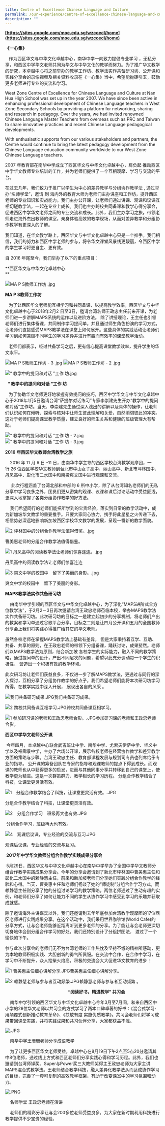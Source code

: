 ```yaml
---
title: Centre of Excellence Chinese Language and Culture
permalink: /our-experience/centre-of-excellence-chinese-language-and-culture/
description: ""
---
```

**[https://sites.google.com/moe.edu.sg/wzcoecl/home](https://sites.google.com/moe.edu.sg/wzcoecl/home)**

**《一心集》**

   作为西区华文与中华文化卓越中心，南华中学一向致力提倡专业学习 ，无私分享，和西区中学华文老师共同为华文与中华文化的教学而努力。为了推广华文教学的研究，本卓越中心将之前举办的教学工作坊、教学法实作共备研习坊、公开课和实践分享会的录像视频及相关资料收录在《一心集》当中，希望能抛砖引玉，鼓励更多老师进行专业的交流和学习。  
  
West Zone Centre of Excellence for Chinese Language and Culture at Nan Hua High School was set up in the year 2007. We have since been active in enhancing professional development of Chinese Language teachers in West Zone Secondary Schools by providing a platform for networking, sharing and research in pedagogy. Over the years, we had invited renowned Chinese Language Master Teachers from overseas such as PRC and Taiwan to share innovative practices and recent Chinese Language pedagogical developments.

With enthusiastic supports from our various stakeholders and partners, the Centre would continue to bring the latest pedagogy development from the Chinese Language education community worldwide to our West Zone Chinese Language teachers.

2007 年教育部在南华中学成立了西区华文与中华文化卓越中心，肩负起 推动西区中学华文教师专业培训的工作，并为老师们提供了一个互相观摩、学习与交流的平台。

在过去几年，我们致力于推广以学生为中心的差异教学与分组协作教学法 , 通过举办“名师学堂”，邀请 到 海内外的教育大师为老师们主办讲座和工作坊，提升西区老师的专业知识和实战能力。我们主办公开课，让老师们通过讲课、观课和议课互相切磋教学法，一起在专业上成长。我们也主办跨校共同备课和教学心得分享会，促进西区中学华文老师之间的专业交流和成长。此外，我们主办学习之旅，带领老师走进海外杰出教师的课室，亲身体验高效的教学现场，从而对差异教学和分组协作教学有更深入的了解。

我们知道，在华文教学路上，西区华文与中华文化卓越中心只是一个推手。我们相信，我们的努力和西区中学老师的参与，将令华文课堂风景线更靓丽，令西区中学的学生学习将更自主、更有效。

自 2016 年尾至今，我们举办了以下的重点项目：

**西区华文与中华文化卓越中心  
**

![MA P S教师工作坊 .jpg](https://nanhuahigh.moe.edu.sg/qql/slot/u528/People/Departments/Mother%20Tongue/2018/MA%20P%20S%E6%95%99%E5%B8%88%E5%B7%A5%E4%BD%9C%E5%9D%8A%20.jpg)

**MA P S教师工作坊**

   为了让西区华文老师能互相学习和共同备课，以提高教学效率，西区华文与中华文化卓越中心于2018年2月2 日至3日，邀请台湾名师王政忠主任前来开课，为老师们进一步讲解MAPS系统的运作以及进阶方法。 除了讲授理论，王主任也引领老师们进行集体备课，共同制作学习提问单，并且通过师生角色扮演的学习方式，让老师们直接感受MAPS教学法在课堂上如何展开。这些具体的实践活动让老师们学习到如何兼顾不同学生的学习差异并进行有趣而有效率的课堂教学活动。

  

   老师们都表示，经过共备学习之后，更有信心提高课堂教学效率，提升学生的华文水平。

![MA P S教师工作坊 - 3 .jpg](https://nanhuahigh.moe.edu.sg/qql/slot/u528/People/Departments/Mother%20Tongue/2018/MA%20P%20S%E6%95%99%E5%B8%88%E5%B7%A5%E4%BD%9C%E5%9D%8A%20-%203%20.jpg) ![MA P S教师工作坊 - 2 .jpg](https://nanhuahigh.moe.edu.sg/qql/slot/u528/People/Departments/Mother%20Tongue/2018/MA%20P%20S%E6%95%99%E5%B8%88%E5%B7%A5%E4%BD%9C%E5%9D%8A%20-%202%20.jpg)

![“ 教学中的提问和对话 ”工作 坊.jpg](https://nanhuahigh.moe.edu.sg/qql/slot/u528/People/Departments/Mother%20Tongue/2018/%E2%80%9C%20%E6%95%99%E5%AD%A6%E4%B8%AD%E7%9A%84%E6%8F%90%E9%97%AE%E5%92%8C%E5%AF%B9%E8%AF%9D%20%E2%80%9D%E5%B7%A5%E4%BD%9C%20%E5%9D%8A.jpg) 

  **“ 教学中的提问和对话 ”工作 坊**  

   为了协助华文老师更好地掌握有效提问的技巧，西区中学华文与中华文化卓越中心于2018年1月5日邀请台湾“萨提尔对话练习”专家李崇建先生开办“教学中的提问和对话“工作坊。当天，李崇建先生通过深入浅出的讲解以及具体的操作，让老师们认识如何在倾听、探索与核对中让师生彼此理解和关爱，自然消弭彼此的冲突。这对于老师们提高课堂教学质量，建立良好的师生关系和健康的班级管理大有帮助。

![“ 教学中的提问和对话 ”工作 坊 - 2.jpg](https://nanhuahigh.moe.edu.sg/qql/slot/u528/People/Departments/Mother%20Tongue/2018/%E2%80%9C%20%E6%95%99%E5%AD%A6%E4%B8%AD%E7%9A%84%E6%8F%90%E9%97%AE%E5%92%8C%E5%AF%B9%E8%AF%9D%20%E2%80%9D%E5%B7%A5%E4%BD%9C%20%E5%9D%8A%20-%202.jpg) ![“ 教学中的提问和对话 ”工作 坊 - 3.jpg](https://nanhuahigh.moe.edu.sg/qql/slot/u528/People/Departments/Mother%20Tongue/2018/%E2%80%9C%20%E6%95%99%E5%AD%A6%E4%B8%AD%E7%9A%84%E6%8F%90%E9%97%AE%E5%92%8C%E5%AF%B9%E8%AF%9D%20%E2%80%9D%E5%B7%A5%E4%BD%9C%20%E5%9D%8A%20-%203.jpg)

**2016** **年西区华文教师台湾教学之旅**  

    2016 年 11 月 6 日 \-11 日，由南华中学主导的西区学校台湾教学观摩团，一行 26 位西区学校华文教师到台北市中山女子高中、丽山高中、新北市坪林国中、丹凤高中、彰化市二水国中和南投爽文国中进行观课和交流。

     此次行程涵盖了台湾北部和中部的 6 所中小学，除了从台湾知名老师们的无私分享中学习良多之外，团员们更从密集的观课、议课和课后讨论活动中受益匪浅，更深入地掌握了各类分组协作教学的好方法。

    我们希望同行的老师们能把所学到的宝贵经验，落实到日常的教学活动中，成为新加坡华文教学的重要推手。只要大家同心协力，携手将此星星之火传递下去，相信势必深远地影响新加坡西区学校华文教学的发展，呈现一番新的教学面貌。

  

![2 坪林国中的分组合作教学法值得借鉴。.jpg](https://nanhuahigh.moe.edu.sg/qql/slot/u528/Niche/Centre%20of%20Excellence/2017/2%20%E5%9D%AA%E6%9E%97%E5%9B%BD%E4%B8%AD%E7%9A%84%E5%88%86%E7%BB%84%E5%90%88%E4%BD%9C%E6%95%99%E5%AD%A6%E6%B3%95%E5%80%BC%E5%BE%97%E5%80%9F%E9%89%B4%E3%80%82.jpg)  

  

曹美惠老师的分组合作教学法值得借鉴。  

![1 丹凤高中的阅读教学法让老师们惊喜连连。.jpg](https://nanhuahigh.moe.edu.sg/qql/slot/u528/Niche/Centre%20of%20Excellence/2017/1%20%E4%B8%B9%E5%87%A4%E9%AB%98%E4%B8%AD%E7%9A%84%E9%98%85%E8%AF%BB%E6%95%99%E5%AD%A6%E6%B3%95%E8%AE%A9%E8%80%81%E5%B8%88%E4%BB%AC%E6%83%8A%E5%96%9C%E8%BF%9E%E8%BF%9E%E3%80%82.jpg)  

丹凤高中的阅读教学法让老师们惊喜连连  

  

![3 爽文中学的校园中　留下了美丽的身影。.jpg](https://nanhuahigh.moe.edu.sg/qql/slot/u528/Niche/Centre%20of%20Excellence/2017/3%20%E7%88%BD%E6%96%87%E4%B8%AD%E5%AD%A6%E7%9A%84%E6%A0%A1%E5%9B%AD%E4%B8%AD%E3%80%80%E7%95%99%E4%B8%8B%E4%BA%86%E7%BE%8E%E4%B8%BD%E7%9A%84%E8%BA%AB%E5%BD%B1%E3%80%82.jpg)  

爽文中学的校园中　留下了美丽的身影。  

**MAPS教学法实作共备研习坊** 

    由南华中学引领的西区华文与中华文化卓越中心，为了深化“MAPS进阶式全方位教学法”，于2月2－3日再次邀请台湾王政忠老师莅临本校，举办MAPS教学法实作共备研习坊。此次研习坊的目标之一是建立起初步的分享机制，将老师们产出的教案和学习单通过谷歌平台分享，目标之二则是让四月公开课和五月的全国教师分享会上我们将实践心得推广给其它的华文老师。　　

虽然各校老师在掌握MAPS教学法上基础有差异， 但是大家秉持着互学、互助、共备、共享的原则，在王政忠老师的带领下分组备课，踊跃讨论，成果斐然。老师们以MAPS教学法为原则，结合新加坡 各校学生的实际能力，融入不同的教学策略，通过提问单的设计，产出不同层次的问题，希望以此充分调动每一个学生的积极性， 营造出一个积极有效的教学环境。

此次研习坊让老师们获益良多，不仅进一步了解MAPS教学法，更通过与同行的深入探讨，互相分享了分组协作教学的好点子。我们希望老师们能将本次研习坊学习所得，在教学实践中深入开展， 展现出各自的风采 。

![我们共备研习成果.JPG](https://nanhuahigh.moe.edu.sg/qql/slot/u528/Niche/Centre%20of%20Excellence/2017/%E6%88%91%E4%BB%AC%E5%85%B1%E5%A4%87%E7%A0%94%E4%B9%A0%E6%88%90%E6%9E%9C.JPG)我们共备研习成果。

![2 跨校共同备课互相学习.JPG](https://nanhuahigh.moe.edu.sg/qql/slot/u528/Niche/Centre%20of%20Excellence/2017/2%20%E8%B7%A8%E6%A0%A1%E5%85%B1%E5%90%8C%E5%A4%87%E8%AF%BE%E4%BA%92%E7%9B%B8%E5%AD%A6%E4%B9%A0.JPG)跨校共同备课互相学习。

![1 参加研习课的老师和王政忠老师合影。.JPG](https://nanhuahigh.moe.edu.sg/qql/slot/u528/Niche/Centre%20of%20Excellence/2017/1%20%E5%8F%82%E5%8A%A0%E7%A0%94%E4%B9%A0%E8%AF%BE%E7%9A%84%E8%80%81%E5%B8%88%E5%92%8C%E7%8E%8B%E6%94%BF%E5%BF%A0%E8%80%81%E5%B8%88%E5%90%88%E5%BD%B1%E3%80%82.JPG)参加研习课的老师和王政忠老师合影。

**西区中学华文老师公开课**

 今年四月，本卓越中心联合武吉班让中学、南华中学、尤索夫伊萨中学、华义中学以及裕廊景中学，主办了六场公开课，展示各校老师在经营协作教学和差异教学方面的策略与步骤。台湾王政忠主任、教育部课程发展与规划司专员也列席给予专业的指导。 公开课的筹备团队在专家的指导和观课教师的提点下得到成长。而观课的教师也从中获得更多的启发，进而与其他同事分享并转移到自己的课堂上，使教学更为精进。这是一次群策群力、教学相长的学习历程。 分组合作教学结合了科技，让课堂更灵活有效。  

![1　分组合作教学结合了科技，让课堂更灵活有效。.JPG](https://nanhuahigh.moe.edu.sg/qql/slot/u528/Niche/Centre%20of%20Excellence/2017/1%E3%80%80%E5%88%86%E7%BB%84%E5%90%88%E4%BD%9C%E6%95%99%E5%AD%A6%E7%BB%93%E5%90%88%E4%BA%86%E7%A7%91%E6%8A%80%EF%BC%8C%E8%AE%A9%E8%AF%BE%E5%A0%82%E6%9B%B4%E7%81%B5%E6%B4%BB%E6%9C%89%E6%95%88%E3%80%82.JPG)  

分组合作教学结合了科技，让课堂更灵活有效。

![2　分组合作学习　班级再大也有效.JPG](https://nanhuahigh.moe.edu.sg/qql/slot/u528/Niche/Centre%20of%20Excellence/2017/2%E3%80%80%E5%88%86%E7%BB%84%E5%90%88%E4%BD%9C%E5%AD%A6%E4%B9%A0%E3%80%80%E7%8F%AD%E7%BA%A7%E5%86%8D%E5%A4%A7%E4%B9%9F%E6%9C%89%E6%95%88.JPG)  

 分组合作学习，班级再大也有效。

![4　观课后议课，专业经验的交流与互习.JPG](https://nanhuahigh.moe.edu.sg/qql/slot/u528/Niche/Centre%20of%20Excellence/2017/4%E3%80%80%E8%A7%82%E8%AF%BE%E5%90%8E%E8%AE%AE%E8%AF%BE%EF%BC%8C%E4%B8%93%E4%B8%9A%E7%BB%8F%E9%AA%8C%E7%9A%84%E4%BA%A4%E6%B5%81%E4%B8%8E%E4%BA%92%E4%B9%A0.JPG)  

观课后议课，专业经验的交流与互习。

 **2017年中学华文教师分组合作教学实践成果分享会**

 5月29日，西区华文与中华文化卓越中心在南华中学举办了全国中学华文教师分组合作教学实践成果分享会。今年的分享会邀请到了新北市坪林国中曹美惠主任和彰化二水国中的赖静慧主任，前来和新加坡老师们分享她们实践分组合作教学的经验和心得。当天，曹美惠主任和老师们畅谈了她的“师徒制”分组合作学习方式，而赖静慧主任则分享了她的分组讨论学习的教学策略。两位老师通过了生动有趣的实例，和老师们分享了如何让能力不同的学生从协作学习中感受到学习的乐趣并获取成就感。

除了邀请海外主讲嘉宾以外，我们还邀请到去年年底参加台湾教学观摩团的17位西区老师进行实践成果分享。在这个活动中，我们采用世界咖啡馆(World Cafe)的分享方式，让与会老师能够近距离听到更多老师的分享。为了能让与会老师更深切切身地体会到分组合作学习的好处，我们还特别设计了分组拼图法， 渡过了一个愉快的下午。      

参与此次分享会的老师们无不为台湾老师的工作热忱及坚持不懈的精神所感动，更为本地教师积极实践、大胆创新的勇气所佩服。在交流中合作，在合作中学习，在学习中不断提升，众人拾柴火焰高，积极的交流会大大促进华文教育的进步！

![1 曹美惠主任细心讲解分享.JPG](https://nanhuahigh.moe.edu.sg/qql/slot/u528/Niche/Centre%20of%20Excellence/2017/1%20%E6%9B%B9%E7%BE%8E%E6%83%A0%E4%B8%BB%E4%BB%BB%E7%BB%86%E5%BF%83%E8%AE%B2%E8%A7%A3%E5%88%86%E4%BA%AB.JPG)曹美惠主任细心讲解分享。

  

![2 赖静慧老师与参与者互动频繁.JPG](https://nanhuahigh.moe.edu.sg/qql/slot/u528/Niche/Centre%20of%20Excellence/2017/2%20%E8%B5%96%E9%9D%99%E6%85%A7%E8%80%81%E5%B8%88%E4%B8%8E%E5%8F%82%E4%B8%8E%E8%80%85%E4%BA%92%E5%8A%A8%E9%A2%91%E7%B9%81.JPG)赖静慧老师与参与者互动频繁 。 

  

                                                    **“阅读好书，精进教学” 共习会**

  

    南华中学引领的西区华文与中华文化卓越中心今年3月至7月间，和来自西区中小学的28位华文老师以共习会的方式学习了两本口碑卓著的好书：《混合式学习-用颠覆式创新推动教育革命》、《扶放有度 实施优质教学》。共习会老师们将学习成果带回课堂实践，并将实践成果和共习伙伴分享，大家都获益不浅。

  
![.JPG](https://nanhuahigh-moe-edu-sg-admin.cwp.sg/qql/slot/u528/Our%20Curriculum%202021/Mother%20Tongue/%E5%85%B1%E4%B9%A0%E4%BC%9A/[1].JPG)  

    南华中学王珊珊老师分享成语教学

    为了让更多西区华文老师受益，卓越中心在8月19日下午2点至5点20分邀请其中8位老师，通过线上方式和西区老师们分享实践心得和学习历程。此外，我们也邀请到台湾师铎奖、Super与Power奖三大教师奖得主王政忠老师为大家主讲MAPS混合式教学法。王老师结合教学科技，融入差异化教学法从而达成协作学习的目标，完善了一套可复制的高效教学框架，有助于改变课室中的学习氛围和动力。  

  

![   .PNG](https://nanhuahigh-moe-edu-sg-admin.cwp.sg/qql/slot/u528/Our%20Curriculum%202021/Mother%20Tongue/%E5%85%B1%E4%B9%A0%E4%BC%9A/%20%20%20.PNG)  

    名师学堂 王政忠老师在演讲

  

    老师们的精彩分享让与会200多位老师受益良多，为大家在新时期利用科技进行教学提供不少宝贵的经验。
